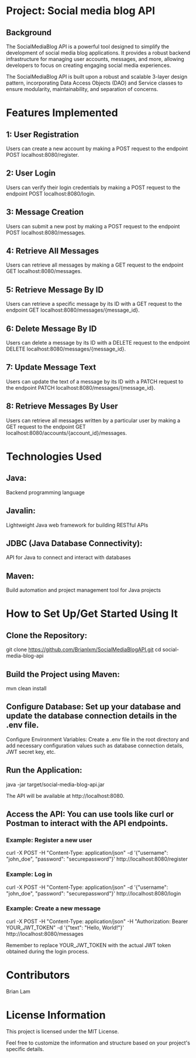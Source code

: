 # Project: Social media blog API 

  

## Background  

The SocialMediaBlog API is a powerful tool designed to simplify the development of social media blog applications. It provides a robust backend infrastructure for managing user accounts, messages, and more, allowing developers to focus on creating engaging social media experiences. 

The SocialMediaBlog API is built upon a robust and scalable 3-layer design pattern, incorporating Data Access Objects (DAO) and Service classes to ensure modularity, maintainability, and separation of concerns. 

   

# Features Implemented 

  

## 1: User Registration 

  

Users can create a new account by making a POST request to the endpoint POST localhost:8080/register. 

  

## 2: User Login 

  

Users can verify their login credentials by making a POST request to the endpoint POST localhost:8080/login. 

  

## 3: Message Creation 

  

Users can submit a new post by making a POST request to the endpoint POST localhost:8080/messages. 

  

## 4: Retrieve All Messages 

  

Users can retrieve all messages by making a GET request to the endpoint GET localhost:8080/messages. 

  

## 5: Retrieve Message By ID 

  

Users can retrieve a specific message by its ID with a GET request to the endpoint GET localhost:8080/messages/{message_id}. 

  

## 6: Delete Message By ID 

  

Users can delete a message by its ID with a DELETE request to the endpoint DELETE localhost:8080/messages/{message_id}. 

  

## 7: Update Message Text 

  

Users can update the text of a message by its ID with a PATCH request to the endpoint PATCH localhost:8080/messages/{message_id}. 

  

## 8: Retrieve Messages By User 

  

Users can retrieve all messages written by a particular user by making a GET request to the endpoint GET localhost:8080/accounts/{account_id}/messages. 

  

# Technologies Used 

 

## Java: 
Backend programming language 

## Javalin: 
Lightweight Java web framework for building RESTful APIs 

## JDBC (Java Database Connectivity): 
API for Java to connect and interact with databases 

## Maven: 
Build automation and project management tool for Java projects 

 

# How to Set Up/Get Started Using It 

 

## Clone the Repository: 

git clone https://github.com/Brianlxm/SocialMediaBlogAPI.git 
cd social-media-blog-api 
 

## Build the Project using Maven: 

mvn clean install 
 

## Configure Database: Set up your database and update the database connection details in the .env file. 

Configure Environment Variables: Create a .env file in the root directory and add necessary configuration values such as database connection details, JWT secret key, etc. 

## Run the Application: 

java -jar target/social-media-blog-api.jar 
 

The API will be available at http://localhost:8080. 

## Access the API: You can use tools like curl or Postman to interact with the API endpoints. 

### Example: Register a new user 

curl -X POST -H "Content-Type: application/json" -d '{"username": "john_doe", "password": "securepassword"}' http://localhost:8080/register 
 

### Example: Log in 

curl -X POST -H "Content-Type: application/json" -d '{"username": "john_doe", "password": "securepassword"}' http://localhost:8080/login 
 

### Example: Create a new message 

curl -X POST -H "Content-Type: application/json" -H "Authorization: Bearer YOUR_JWT_TOKEN" -d '{"text": "Hello, World!"}' http://localhost:8080/messages 
 

Remember to replace YOUR_JWT_TOKEN with the actual JWT token obtained during the login process. 

 

 

# Contributors 

 

Brian Lam

 

# License Information 

 

This project is licensed under the MIT License. 

Feel free to customize the information and structure based on your project's specific details. 

 
